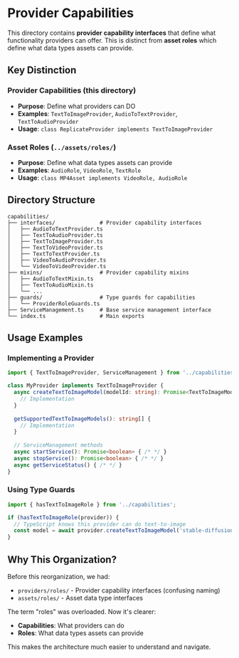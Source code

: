 # Provider Capabilities

This directory contains **provider capability interfaces** that define what functionality providers can offer. This is distinct from **asset roles** which define what data types assets can provide.

## Key Distinction

### Provider Capabilities (this directory)
- **Purpose**: Define what providers can DO
- **Examples**: `TextToImageProvider`, `AudioToTextProvider`, `TextToAudioProvider`
- **Usage**: `class ReplicateProvider implements TextToImageProvider`

### Asset Roles (`../assets/roles/`)
- **Purpose**: Define what data types assets can provide
- **Examples**: `AudioRole`, `VideoRole`, `TextRole`
- **Usage**: `class MP4Asset implements VideoRole, AudioRole`

## Directory Structure

```
capabilities/
├── interfaces/              # Provider capability interfaces
│   ├── AudioToTextProvider.ts
│   ├── TextToAudioProvider.ts
│   ├── TextToImageProvider.ts
│   ├── TextToVideoProvider.ts
│   ├── TextToTextProvider.ts
│   ├── VideoToAudioProvider.ts
│   └── VideoToVideoProvider.ts
├── mixins/                  # Provider capability mixins
│   ├── AudioToTextMixin.ts
│   ├── TextToAudioMixin.ts
│   └── ...
├── guards/                  # Type guards for capabilities
│   └── ProviderRoleGuards.ts
├── ServiceManagement.ts     # Base service management interface
└── index.ts                 # Main exports
```

## Usage Examples

### Implementing a Provider
```typescript
import { TextToImageProvider, ServiceManagement } from '../capabilities';

class MyProvider implements TextToImageProvider {
  async createTextToImageModel(modelId: string): Promise<TextToImageModel> {
    // Implementation
  }
  
  getSupportedTextToImageModels(): string[] {
    // Implementation
  }
  
  // ServiceManagement methods
  async startService(): Promise<boolean> { /* */ }
  async stopService(): Promise<boolean> { /* */ }
  async getServiceStatus() { /* */ }
}
```

### Using Type Guards
```typescript
import { hasTextToImageRole } from '../capabilities';

if (hasTextToImageRole(provider)) {
  // TypeScript knows this provider can do text-to-image
  const model = await provider.createTextToImageModel('stable-diffusion');
}
```

## Why This Organization?

Before this reorganization, we had:
- `providers/roles/` - Provider capability interfaces (confusing naming)
- `assets/roles/` - Asset data type interfaces

The term "roles" was overloaded. Now it's clearer:
- **Capabilities**: What providers can do
- **Roles**: What data types assets can provide

This makes the architecture much easier to understand and navigate.
